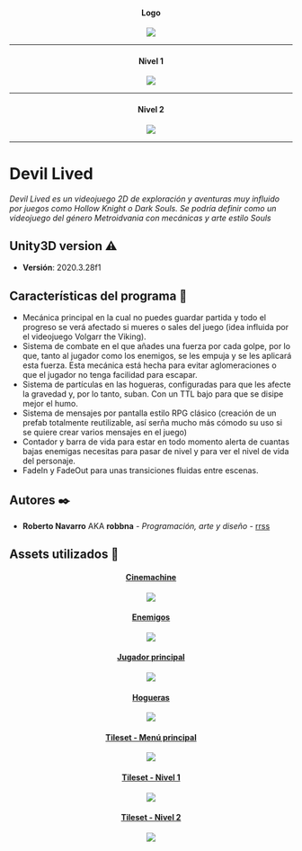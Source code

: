 <!-- LOGO --> 
<h4 align="center">Logo</h4>
<p align="center">
  <img src="https://github.com/Robbna/Devil-Lived/blob/main/readme_src/logoDevilLived.png?raw=true" />
  <hr>
</p>
<!-- LEVEL ONE --> 
<h4 align="center">Nivel 1</h4>
<p align="center">
  <img src="https://github.com/Robbna/Devil-Lived/blob/main/readme_src/LevelOne.jpg?raw=true" />
  <hr>
</p>
<!-- LEVEL TWO --> 
<h4 align="center">Nivel 2</h4>
<p align="center">
  <img src="https://github.com/Robbna/Devil-Lived/blob/main/readme_src/LevelTwo.jpg?raw=true" />
  <hr>
</p>

# Devil Lived
_Devil Lived es un videojuego 2D de exploración y aventuras muy influido por juegos como
Hollow Knight o Dark Souls. Se podría definir como un videojuego del género Metroidvania
con mecánicas y arte estilo Souls_
## Unity3D version :warning:
 * **Versión**: 2020.3.28f1
## Características del programa :wrench:
* Mecánica principal en la cual no puedes guardar partida y todo el progreso se verá
afectado si mueres o sales del juego (idea influida por el videojuego Volgarr the
Viking).
* Sistema de combate en el que añades una fuerza por cada golpe, por lo que, tanto
al jugador como los enemigos, se les empuja y se les aplicará esta fuerza. Esta
mecánica está hecha para evitar aglomeraciones o que el jugador no tenga facilidad
para escapar.
* Sistema de partículas en las hogueras, configuradas para que les afecte la
gravedad y, por lo tanto, suban. Con un TTL bajo para que se disipe mejor el humo.
* Sistema de mensajes por pantalla estilo RPG clásico (creación de un prefab
totalmente reutilizable, así serña mucho más cómodo su uso si se quiere crear varios
mensajes en el juego)
* Contador y barra de vida para estar en todo momento alerta de cuantas
bajas enemigas necesitas para pasar de nivel y para ver el nivel de vida del
personaje.
* FadeIn y FadeOut para unas transiciones fluidas entre escenas.
## Autores ✒️
* **Roberto Navarro** AKA **robbna** - *Programación, arte y diseño* - [rrss](https://linktr.ee/Robbna)
## Assets utilizados :wrench:
<!--HTML -->
<div>
<!-- CINEMACHINE  -->
<h4 align="center"><a href="https://unity.com/es/unity/features/editor/art-and-design/cinemachine">Cinemachine</h4>
<p align="center">
  <img src="https://github.com/Robbna/Devil-Lived/blob/main/readme_src/Cinemachine.jpg?raw=true" />
</p>
<!-- ENEMIES  -->
<h4 align="center"><a href="https://luizmelo.itch.io/monsters-creatures-fantasy">Enemigos</h4>
<p align="center">
  <img src="https://github.com/Robbna/Devil-Lived/blob/main/readme_src/enemies.gif?raw=true" />
  
</p>
<!-- MAIN PLAYER  -->
<h4 align="center"><a href="https://aamatniekss.itch.io/fantasy-knight-free-pixelart-animated-character">Jugador principal</h4>
<p align="center">
  <img src="https://github.com/Robbna/Devil-Lived/blob/main/readme_src/Player.gif?raw=true" />
</p>
<!-- BONFIRE  -->
<h4 align="center"><a href="https://gianmansuper.itch.io/firepit">Hogueras</h4>
<p align="center">
  <img src="https://github.com/Robbna/Devil-Lived/blob/main/readme_src/Bonfire.gif?raw=true" />
</p>

<!-- MAINMENU TILESET  -->
<h4 align="center"><a href="https://assetstore.unity.com/packages/2d/environments/pixel-dark-forest-136825">Tileset - Menú principal</h4>
<p align="center">
  <img src="https://github.com/Robbna/Devil-Lived/blob/main/readme_src/TilesetMainMenu.jpg?raw=true" />
</p>

<!-- TILESET LEVEL 1  -->
<h4 align="center"><a href="https://assetstore.unity.com/packages/2d/environments/platformer-fantasy-set1-159063">Tileset - Nivel 1</h4>
<p align="center">
  <img src="https://github.com/Robbna/Devil-Lived/blob/main/readme_src/TilesetOne.jpg?raw=true" />
</p>
<!-- TILESET LEVEL 2  -->
<h4 align="center"><a href="https://assetstore.unity.com/packages/2d/environments/medieval-pixel-art-asset-free-130131#content">Tileset - Nivel 2</h4>
<p align="center">
  <img src="https://github.com/Robbna/Devil-Lived/blob/main/readme_src/TilesetTwo.jpg?raw=true" />
</p>
</div>
